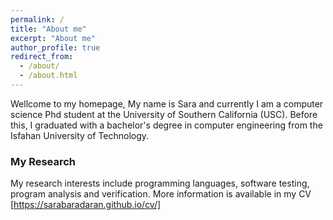 ```yaml
---
permalink: /
title: "About me"
excerpt: "About me"
author_profile: true
redirect_from: 
  - /about/
  - /about.html
---
```

Wellcome to my homepage, My name is Sara and currently I am a computer science Phd student at the University of Southern California (USC). Before this, I graduated with a bachelor's degree in computer engineering from the Isfahan University of Technology. 

### My Research
My research interests include programming languages, software testing, program analysis and verification. More information is available in my CV [https://sarabaradaran.github.io/cv/]
